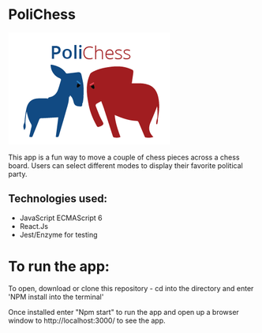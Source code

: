 # PoliChess

![alt text](https://github.com/mariastlouis/chess-app/blob/master/src/resources/logo.png)

This app is a fun way to move a couple of chess pieces across a chess board. Users can select different modes to display their favorite political party.

## Technologies used: 
* JavaScript ECMAScript 6
* React.Js
* Jest/Enzyme for testing

# To run the app:

To open, download or clone this repository - cd into the directory and enter 'NPM install into the terminal'

Once installed enter "Npm start" to run the app and open up a browser window to http://localhost:3000/ to see the app.
